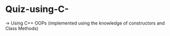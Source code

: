 # Quiz-using-C-
-> Using C++ OOPs (implemented using the knowledge of constructors and Class Methods)
